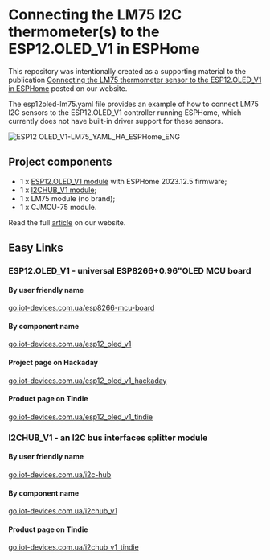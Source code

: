 # Connecting the LM75 I2C thermometer(s) to the ESP12.OLED_V1 in ESPHome

This repository was intentionally created as a supporting material to the publication [Connecting the LM75 thermometer sensor to the ESP12.OLED_V1 in ESPHome](https://iot-devices.com.ua/en/lm75-thermometer-connection-to-esp12-oled_v1-in-esphome-en/) posted on our website.

The esp12oled-lm75.yaml file provides an example of how to connect LM75 I2C sensors to the ESP12.OLED_V1 controller running ESPHome, which currently does not have built-in driver support for these sensors. 

![ESP12 OLED_V1-LM75_YAML_HA_ESPHome_ENG](https://github.com/iotdevicesdev/ESP12.OLED_V1-LM75-ESPHome/assets/96241971/56a8d47c-aba8-40f3-9950-ead424533c4f)

## Project components
- 1 x [ESP12.OLED_V1 module](https://iot-devices.com.ua/en/product/esp12oled-universal-esp8266-mcuboard-oled-en/) with ESPHome 2023.12.5 firmware;
- 1 x [I2CHUB_V1 module](https://iot-devices.com.ua/en/product/i2chub-v1-module-i2c-bus-interfaces-splitter/);
- 1 x LM75 module (no brand);
- 1 x CJMCU-75 module.

Read the full [article](https://iot-devices.com.ua/en/lm75-thermometer-connection-to-esp12-oled_v1-in-esphome-en/) on our website.

## Easy Links
### ESP12.OLED_V1 - universal ESP8266+0.96"OLED MCU board
#### By user friendly name
[go.iot-devices.com.ua/esp8266-mcu-board](https://go.iot-devices.com.ua/esp8266-mcu-board)
#### By component name
[go.iot-devices.com.ua/esp12_oled_v1](https://go.iot-devices.com.ua/esp12_oled_v1)
#### Project page on Hackaday
[go.iot-devices.com.ua/esp12_oled_v1_hackaday](https://go.iot-devices.com.ua/esp12_oled_v1_hackaday)
#### Product page on Tindie
[go.iot-devices.com.ua/esp12_oled_v1_tindie](https://go.iot-devices.com.ua/esp12_oled_v1_tindie)

### I2CHUB_V1 - an I2C bus interfaces splitter module
#### By user friendly name
[go.iot-devices.com.ua/i2c-hub](https://go.iot-devices.com.ua/i2c-hub)
#### By component name
[go.iot-devices.com.ua/i2chub_v1](https://go.iot-devices.com.ua/i2chub_v1)
#### Product page on Tindie
[go.iot-devices.com.ua/i2chub_v1_tindie](https://go.iot-devices.com.ua/i2chub_v1_tindie)
